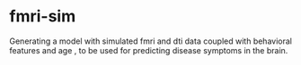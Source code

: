 fmri-sim
========

Generating a model with simulated fmri and dti data coupled with behavioral features and age , to be used for predicting disease symptoms in the brain.

